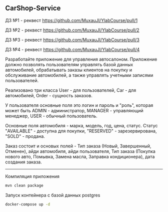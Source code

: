## CarShop-Service

ДЗ №1 - реквест https://github.com/MuxauJI/YlabCourse/pull/1

ДЗ №2 - реквест https://github.com/MuxauJI/YlabCourse/pull/2

ДЗ №3 - реквест https://github.com/MuxauJI/YlabCourse/pull/3

ДЗ №4 - реквест https://github.com/MuxauJI/YlabCourse/pull/4

Разработайте приложение для управления автосалоном. Приложение должно позволять пользователям управлять базой данных автомобилей, обрабатывать заказы клиентов на покупку и обслуживание автомобилей, а также управлять учетными записями пользователей.

Реализовано три класса User - для пользователей, Car - для автомобилей, Order - сущность заказов.

У пользователя основные поля это логин и пароль и "роль", которая может быть ADMIN - администратор, MANAGER - управляющий менеджер, USER - обычный пользователь.

Основные поля автомобиля - марка, модель, год, цена, статус. Статус "AVAILABLE" - доступна для покупки, "RESERVED" - зарезервирована, "SOLD" - продана.

Заказ состоит и основых полей - Тип заказа (Новый, Завершенный, Отменен), айди автомобиля, айди пользователя, Тип заказа (Покупка нового авто, Помывка, Замена масла, Заправка кондиционера), дата создания заказа.

---

Компиляция приложения

```bash
mvn clean package
```

Запуск контейнера с базой данных postgres

```bash
docker-compose up -d
```

